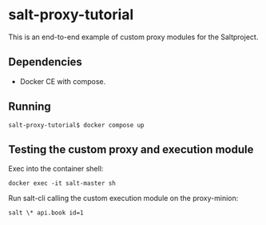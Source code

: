 # salt-proxy-tutorial
This is an end-to-end example of custom proxy modules for the Saltproject.

## Dependencies
* Docker CE with compose.

## Running
``
salt-proxy-tutorial$ docker compose up
``

## Testing the custom proxy and execution module
Exec into the container shell:
```
docker exec -it salt-master sh
```

Run salt-cli calling the custom execution module on the proxy-minion:
```
salt \* api.book id=1
```
